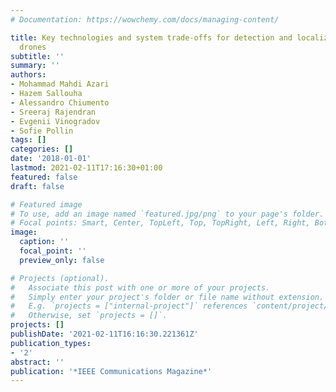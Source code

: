 ```yaml
---
# Documentation: https://wowchemy.com/docs/managing-content/

title: Key technologies and system trade-offs for detection and localization of amateur
  drones
subtitle: ''
summary: ''
authors:
- Mohammad Mahdi Azari
- Hazem Sallouha
- Alessandro Chiumento
- Sreeraj Rajendran
- Evgenii Vinogradov
- Sofie Pollin
tags: []
categories: []
date: '2018-01-01'
lastmod: 2021-02-11T17:16:30+01:00
featured: false
draft: false

# Featured image
# To use, add an image named `featured.jpg/png` to your page's folder.
# Focal points: Smart, Center, TopLeft, Top, TopRight, Left, Right, BottomLeft, Bottom, BottomRight.
image:
  caption: ''
  focal_point: ''
  preview_only: false

# Projects (optional).
#   Associate this post with one or more of your projects.
#   Simply enter your project's folder or file name without extension.
#   E.g. `projects = ["internal-project"]` references `content/project/deep-learning/index.md`.
#   Otherwise, set `projects = []`.
projects: []
publishDate: '2021-02-11T16:16:30.221361Z'
publication_types:
- '2'
abstract: ''
publication: '*IEEE Communications Magazine*'
---
```

